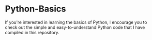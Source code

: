# Python-Basics
If you're interested in learning the basics of Python, I encourage you to check out the simple and easy-to-understand Python code that I have compiled in this repository.
